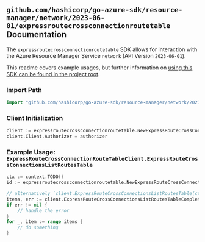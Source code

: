 
## `github.com/hashicorp/go-azure-sdk/resource-manager/network/2023-06-01/expressroutecrossconnectionroutetable` Documentation

The `expressroutecrossconnectionroutetable` SDK allows for interaction with the Azure Resource Manager Service `network` (API Version `2023-06-01`).

This readme covers example usages, but further information on [using this SDK can be found in the project root](https://github.com/hashicorp/go-azure-sdk/tree/main/docs).

### Import Path

```go
import "github.com/hashicorp/go-azure-sdk/resource-manager/network/2023-06-01/expressroutecrossconnectionroutetable"
```


### Client Initialization

```go
client := expressroutecrossconnectionroutetable.NewExpressRouteCrossConnectionRouteTableClientWithBaseURI("https://management.azure.com")
client.Client.Authorizer = authorizer
```


### Example Usage: `ExpressRouteCrossConnectionRouteTableClient.ExpressRouteCrossConnectionsListRoutesTable`

```go
ctx := context.TODO()
id := expressroutecrossconnectionroutetable.NewExpressRouteCrossConnectionPeeringRouteTableID("12345678-1234-9876-4563-123456789012", "example-resource-group", "expressRouteCrossConnectionValue", "peeringValue", "routeTableValue")

// alternatively `client.ExpressRouteCrossConnectionsListRoutesTable(ctx, id)` can be used to do batched pagination
items, err := client.ExpressRouteCrossConnectionsListRoutesTableComplete(ctx, id)
if err != nil {
	// handle the error
}
for _, item := range items {
	// do something
}
```
